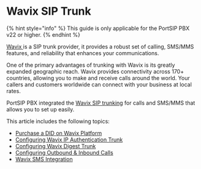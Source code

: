 # Wavix SIP Trunk

{% hint style="info" %}
This guide is only applicable for the PortSIP PBX v22 or higher.
{% endhint %}

[Wavix ](https://www.wavix.com/sip-trunk)is a SIP trunk provider, it provides a robust set of calling, SMS/MMS features, and reliability that enhances your communications.

One of the primary advantages of trunking with Wavix is its greatly expanded geographic reach. Wavix provides connectivity across 170+ countries, allowing you to make and receive calls around the world. Your callers and customers worldwide can connect with your business at local rates.

PortSIP PBX integrated the [Wavix SIP trunking](https://www.wavix.com/sip-trunk) for calls and SMS/MMS that allows you to set up easily.

This article includes the following topics:

* [Purchase a DID on Wavix Platform](purchase-a-did-on-wavix-platform.md)
* [Configuring Wavix IP Authentication Trunk](configuring-wavix-ip-authentication-trunk.md)
* [Configuring Wavix Digest Trunk](configuring-wavix-digest-trunk.md)
* [Configuring Outbound & Inbound Calls](configuring-outbound-and-inbound-calls.md)
* [Wavix SMS Integration](wavix-sms-integration.md)

